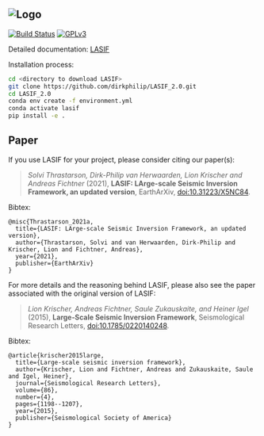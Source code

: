 ![Logo](/doc/images/logo/lasif_logo.png)
---
[![Build Status](https://api.travis-ci.org/dirkphilip/LASIF_2.0.png?branch=master)](https://travis-ci.org/dirkphilip/LASIF_2.0)
[![GPLv3](http://www.gnu.org/graphics/gplv3-88x31.png)](https://github.com/dirkphilip/LASIF_2.0/blob/master/LICENSE)


Detailed documentation: [LASIF](http://dirkphilip.github.io/LASIF_2.0)

Installation process:

```bash
cd <directory to download LASIF>
git clone https://github.com/dirkphilip/LASIF_2.0.git
cd LASIF_2.0
conda env create -f environment.yml
conda activate lasif
pip install -e .
```


## Paper

If you use LASIF for your project, please consider citing our paper(s):

>*Solvi Thrastarson, Dirk-Philip van Herwaarden, Lion Krischer and Andreas Fichtner* (2021),
**LASIF: LArge-scale Seismic Inversion Framework, an updated version**, EarthArXiv, [doi:10.31223/X5NC84](https://doi.org/10.31223/X5NC84).

Bibtex:
```
@misc{Thrastarson_2021a,
  title={LASIF: LArge-scale Seismic Inversion Framework, an updated version},
  author={Thrastarson, Solvi and van Herwaarden, Dirk-Philip and Krischer, Lion and Fichtner, Andreas},
  year={2021},
  publisher={EarthArXiv}
}
```

For more details and the reasoning behind LASIF, please also see the paper associated with the original version of LASIF:

>*Lion Krischer, Andreas Fichtner, Saule Zukauskaite, and Heiner Igel* (2015),
**Large‐Scale Seismic Inversion Framework**, Seismological Research Letters, [doi:10.1785/0220140248](http://dx.doi.org/10.1785/0220140248).


Bibtex:
```
@article{krischer2015large,
  title={Large-scale seismic inversion framework},
  author={Krischer, Lion and Fichtner, Andreas and Zukauskaite, Saule and Igel, Heiner},
  journal={Seismological Research Letters},
  volume={86},
  number={4},
  pages={1198--1207},
  year={2015},
  publisher={Seismological Society of America}
}
```
